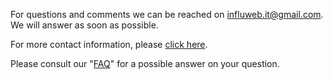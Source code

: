
For questions and comments we can be reached on [influweb.it@gmail.com](mailto:influweb.it@gmail.com). We will answer as soon as possible.

For more contact information, please [click here](https://isi.it/en/contacts).

Please consult our "[FAQ](https://influweb.org/faq/)" for a possible answer on your question.
